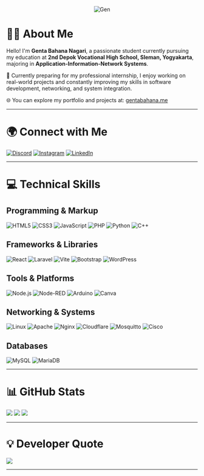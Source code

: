 <div align="center">
  
  ![Gen](https://media4.giphy.com/media/v1.Y2lkPTc5MGI3NjExcDdqbGY3dnloamZ6bXMweWU4aXlsZ3IxMHNtNmZ0cW9nN2pqMDJkbyZlcD12MV9pbnRlcm5hbF9naWZfYnlfaWQmY3Q9Zw/26FKZUqmaGFahH8li/giphy.gif)

</div>


# 👨‍💻 About Me

Hello! I'm **Genta Bahana Nagari**, a passionate student currently pursuing my education at **2nd Depok Vocational High School, Sleman, Yogyakarta**, majoring in **Application-Information-Network Systems**.

🎯 Currently preparing for my professional internship, I enjoy working on real-world projects and constantly improving my skills in software development, networking, and system integration.

🌐 You can explore my portfolio and projects at: [gentabahana.me](https://gentabahana.me)

---

# 🌍 Connect with Me

[![Discord](https://img.shields.io/badge/Discord-%237289DA.svg?logo=discord&logoColor=white)](https://discord.gg/1190112258181837031)
[![Instagram](https://img.shields.io/badge/Instagram-%23E4405F.svg?logo=Instagram&logoColor=white)](https://instagram.com/gentabahananagari)
[![LinkedIn](https://img.shields.io/badge/LinkedIn-%230077B5.svg?logo=linkedin&logoColor=white)](https://linkedin.com/in/genta-bahana-nagari)

---

# 💻 Technical Skills

## Programming & Markup
![HTML5](https://img.shields.io/badge/HTML5-%23E34F26.svg?style=for-the-badge&logo=html5&logoColor=white)
![CSS3](https://img.shields.io/badge/CSS3-%231572B6.svg?style=for-the-badge&logo=css3&logoColor=white)
![JavaScript](https://img.shields.io/badge/JavaScript-%23323330.svg?style=for-the-badge&logo=javascript&logoColor=%23F7DF1E)
![PHP](https://img.shields.io/badge/PHP-%23777BB4.svg?style=for-the-badge&logo=php&logoColor=white)
![Python](https://img.shields.io/badge/Python-3670A0?style=for-the-badge&logo=python&logoColor=ffdd54)
![C++](https://img.shields.io/badge/C++-%2300599C.svg?style=for-the-badge&logo=c%2B%2B&logoColor=white)

## Frameworks & Libraries
![React](https://img.shields.io/badge/React-%2320232a.svg?style=for-the-badge&logo=react&logoColor=%2361DAFB)
![Laravel](https://img.shields.io/badge/Laravel-%23FF2D20.svg?style=for-the-badge&logo=laravel&logoColor=white)
![Vite](https://img.shields.io/badge/Vite-%23646CFF.svg?style=for-the-badge&logo=vite&logoColor=white)
![Bootstrap](https://img.shields.io/badge/Bootstrap-%238511FA.svg?style=for-the-badge&logo=bootstrap&logoColor=white)
![WordPress](https://img.shields.io/badge/WordPress-%23117AC9.svg?style=for-the-badge&logo=WordPress&logoColor=white)

## Tools & Platforms
![Node.js](https://img.shields.io/badge/Node.js-6DA55F?style=for-the-badge&logo=node.js&logoColor=white)
![Node-RED](https://img.shields.io/badge/Node--RED-%238F0000.svg?style=for-the-badge&logo=node-red&logoColor=white)
![Arduino](https://img.shields.io/badge/Arduino-00979D?style=for-the-badge&logo=Arduino&logoColor=white)
![Canva](https://img.shields.io/badge/Canva-%2300C4CC.svg?style=for-the-badge&logo=Canva&logoColor=white)

## Networking & Systems
![Linux](https://img.shields.io/badge/Linux-FCC624?style=for-the-badge&logo=linux&logoColor=black)
![Apache](https://img.shields.io/badge/Apache-%23D42029.svg?style=for-the-badge&logo=apache&logoColor=white)
![Nginx](https://img.shields.io/badge/Nginx-%23009639.svg?style=for-the-badge&logo=nginx&logoColor=white)
![Cloudflare](https://img.shields.io/badge/Cloudflare-F38020?style=for-the-badge&logo=Cloudflare&logoColor=white)
![Mosquitto](https://img.shields.io/badge/Mosquitto-%233C5280.svg?style=for-the-badge&logo=eclipsemosquitto&logoColor=white)
![Cisco](https://img.shields.io/badge/Cisco-%23049fd9.svg?style=for-the-badge&logo=cisco&logoColor=black)

## Databases
![MySQL](https://img.shields.io/badge/MySQL-4479A1.svg?style=for-the-badge&logo=mysql&logoColor=white)
![MariaDB](https://img.shields.io/badge/MariaDB-003545?style=for-the-badge&logo=mariadb&logoColor=white)

---

# 📊 GitHub Stats

![](https://github-readme-stats.vercel.app/api?username=genta-bahana-nagari&theme=vision-friendly-dark&hide_border=false&include_all_commits=true&count_private=true)
![](https://github-readme-streak-stats.herokuapp.com/?user=genta-bahana-nagari&theme=vision-friendly-dark&hide_border=false)
![](https://github-readme-stats.vercel.app/api/top-langs/?username=genta-bahana-nagari&theme=vision-friendly-dark&hide_border=false&layout=compact)

---

# 💡 Developer Quote

![](https://quotes-github-readme.vercel.app/api?type=horizontal&theme=radical)

---

